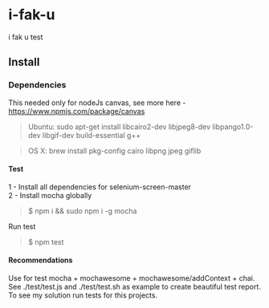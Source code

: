 # i-fak-u
i fak u test

## Install

### Dependencies

This needed only for nodeJs canvas, see more here - https://www.npmjs.com/package/canvas

> Ubuntu: sudo apt-get install libcairo2-dev libjpeg8-dev libpango1.0-dev libgif-dev build-essential g++

> OS X: brew install pkg-config cairo libpng jpeg giflib

#### Test

1 - Install all dependencies for selenium-screen-master<br />
2 - Install mocha globally

>$ npm i && sudo npm i -g mocha

Run test

>$ npm test

#### Recommendations

Use for test mocha + mochawesome + mochawesome/addContext + chai.<br />
See ./test/test.js and ./test/test.sh as example to create beautiful test report.<br />
To see my solution run tests for this projects.
